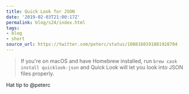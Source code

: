 ```yaml
---
title: Quick Look for JSON
date: '2019-02-03T21:00:17Z'
permalink: blog/s24/index.html
tags:
- blog
- short
source_url: https://twitter.com/peterc/status/1088160191881928704
---
```


> If you're on macOS and have Homebrew installed, run `brew cask install quicklook-json` and Quick Look will let you look into JSON files properly. 

Hat tip to @peterc
